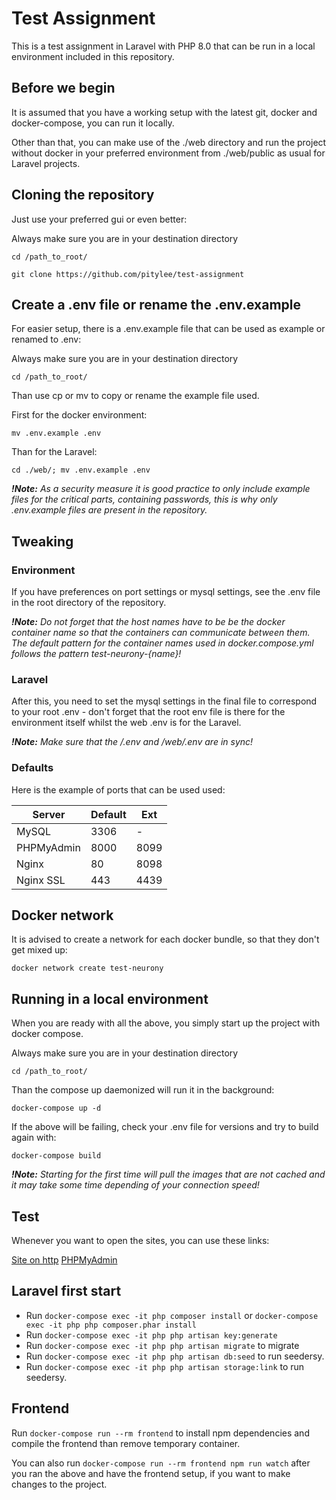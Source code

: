 # Test Assignment

This is a test assignment in Laravel with PHP 8.0 that can be run in a local environment included in this repository.

## Before we begin

It is assumed that you have a working setup with the latest git, docker and docker-compose, you can run it locally.

Other than that, you can make use of the ./web directory and run the project without docker in your preferred environment from ./web/public as usual for Laravel projects.


## Cloning the repository

Just use your preferred gui or even better:

Always make sure you are in your destination directory

`cd /path_to_root/`

`git clone https://github.com/pitylee/test-assignment`

## Create a .env file or rename the .env.example

For easier setup, there is a .env.example file that can be used as example or renamed to .env:

Always make sure you are in your destination directory

`cd /path_to_root/`

Than use cp or mv to copy or rename the example file used.

First for the docker environment: 

`mv .env.example .env`

Than for the Laravel:

`
cd ./web/; mv .env.example .env
`

***!Note:** As a security measure it is good practice to only include example files for the critical parts, containing passwords, this is why only .env.example files are present in the repository.*


## Tweaking

### Environment

If you have preferences on port settings or mysql settings, see the .env file in the root directory of the repository.

***!Note:** Do not forget that the host names have to be be the docker container name so that the containers can communicate between them. The default pattern for the container names used in docker.compose.yml follows the pattern test-neurony-{name}!*


### Laravel

After this, you need to set the mysql settings in the final file to correspond to your root .env - don't forget that the root env file is there for the environment itself whilst the web .env is for the Laravel.


***!Note:** Make sure that the /.env and /web/.env are in sync!*



### Defaults

Here is the example of ports that can be used used:

| Server     | Default  | Ext    |
|------------|----------|--------|
| MySQL      |  3306    | -   |
| PHPMyAdmin |  8000    | 8099   |
| Nginx      |  80      | 8098   |
| Nginx SSL  |  443     | 4439   |

## Docker network

It is advised to create a network for each docker bundle, so that they don't get mixed up:

`docker network create test-neurony`



## Running in a local environment

When you are ready with all the above, you simply start up the project with docker compose.

Always make sure you are in your destination directory

`cd /path_to_root/`

Than the compose up daemonized will run it in the background:

`docker-compose up -d`

If the above will be failing, check your .env file for versions and try to build again with:

`docker-compose build`

***!Note:** Starting for the first time will pull the images that are not cached and it may take some time depending of your connection speed!*

## Test

Whenever you want to open the sites, you can use these links:

[Site on http](http://localhost)
[PHPMyAdmin](http://localhost:8000)

## Laravel first start

- Run `docker-compose exec -it php composer install` or `docker-compose exec -it php php composer.phar install`
- Run `docker-compose exec -it php php artisan key:generate`
- Run `docker-compose exec -it php php artisan migrate` to migrate
- Run `docker-compose exec -it php php artisan db:seed` to run seedersy.
- Run `docker-compose exec -it php php artisan storage:link` to run seedersy.

## Frontend

Run `docker-compose run --rm frontend` to install npm dependencies and compile the frontend than remove temporary container.

You can also run `docker-compose run --rm frontend npm run watch` after you ran the above and have the frontend setup, if you want to make changes to the project.
